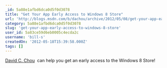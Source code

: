 ```yaml
---
_id: 5a88e1afbd6dca0d5f0d3078
title: "Get Your App Early Access to Windows 8 Store"
url: 'http://blogs.msdn.com/b/dachou/archive/2012/05/08/get-your-app-early-access-to-windows-8-store.aspx'
category: 5a88e1afbd6dca0d5f0d3078
slug: 'get-your-app-early-access-to-windows-8-store'
user_id: 5a83ce59d6eb0005c4ecda2c
username: 'bill-s'
createdOn: '2012-05-18T15:39:58.000Z'
tags: []
---
```


<a href="http://blogs.msdn.com/79079/ProfileUrlRedirect.ashx">David C. Chou</a>  can help you get an early access to the Windows 8 Store!
